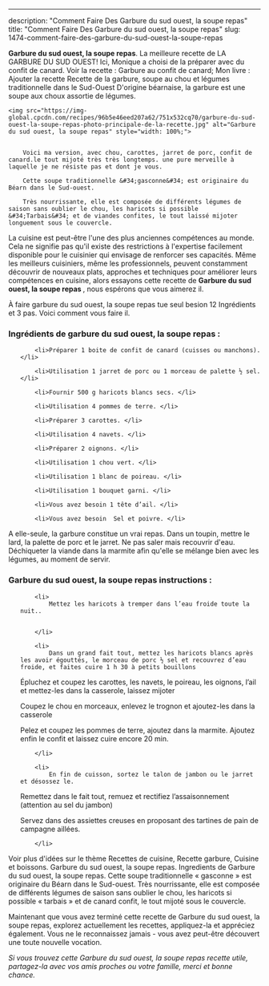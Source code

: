 ---
description: "Comment Faire Des Garbure du sud ouest, la soupe repas"
title: "Comment Faire Des Garbure du sud ouest, la soupe repas"
slug: 1474-comment-faire-des-garbure-du-sud-ouest-la-soupe-repas

<p>
	<strong>Garbure du sud ouest, la soupe repas</strong>. 
	La meilleure recette de LA GARBURE DU SUD OUEST! Ici, Monique a choisi de la préparer avec du confit de canard. Voir la recette : Garbure au confit de canard; Mon livre : Ajouter la recette Recette de la garbure, soupe au chou et légumes traditionnelle dans le Sud-Ouest D&#39;origine béarnaise, la garbure est une soupe aux choux assortie de légumes.
</p>
<p>
	
	<img src="https://img-global.cpcdn.com/recipes/96b5e46eed207a62/751x532cq70/garbure-du-sud-ouest-la-soupe-repas-photo-principale-de-la-recette.jpg" alt="Garbure du sud ouest, la soupe repas" style="width: 100%;">
	
	
		Voici ma version, avec chou, carottes, jarret de porc, confit de canard.le tout mijoté très très longtemps. une pure merveille à laquelle je ne résiste pas et dont je vous.
	
		Cette soupe traditionnelle &#34;gasconne&#34; est originaire du Béarn dans le Sud-ouest.
	
		Très nourrissante, elle est composée de différents légumes de saison sans oublier le chou, les haricots si possible &#34;Tarbais&#34; et de viandes confites, le tout laissé mijoter longuement sous le couvercle.
	
</p>

La cuisine est peut-être l'une des plus anciennes compétences au monde. Cela ne signifie pas qu'il existe des restrictions à l'expertise facilement disponible pour le cuisinier qui envisage de renforcer ses capacités. Même les meilleurs cuisiniers, même les professionnels, peuvent constamment découvrir de nouveaux plats, approches et techniques pour améliorer leurs compétences en cuisine, alors essayons cette recette de <strong> Garbure du sud ouest, la soupe repas </strong>, nous espérons que vous aimerez il.

<!--inarticleads1-->

À faire garbure du sud ouest, la soupe repas tue seul besion 12 Ingrédients et 3 pas. Voici comment vous faire il.

<h3>Ingrédients de garbure du sud ouest, la soupe repas :</h3>

<ol>
	
		<li>Préparer 1 boite de confit de canard (cuisses ou manchons). </li>
	
		<li>Utilisation 1 jarret de porc ou 1 morceau de palette ½ sel. </li>
	
		<li>Fournir 500 g haricots blancs secs. </li>
	
		<li>Utilisation 4 pommes de terre. </li>
	
		<li>Préparer 3 carottes. </li>
	
		<li>Utilisation 4 navets. </li>
	
		<li>Préparer 2 oignons. </li>
	
		<li>Utilisation 1 chou vert. </li>
	
		<li>Utilisation 1 blanc de poireau. </li>
	
		<li>Utilisation 1 bouquet garni. </li>
	
		<li>Vous avez besoin 1 tête d’ail. </li>
	
		<li>Vous avez besoin  Sel et poivre. </li>
	
</ol>

A elle-seule, la garbure constitue un vrai repas. Dans un toupin, mettre le lard, la palette de porc et le jarret. Ne pas saler mais recouvrir d&#39;eau. Déchiqueter la viande dans la marmite afin qu&#39;elle se mélange bien avec les légumes, au moment de servir. 

<!--inarticleads2-->

<h3>Garbure du sud ouest, la soupe repas instructions :</h3>

<ol>
	
		<li>
			Mettez les haricots à tremper dans l’eau froide toute la nuit..
			
			
		</li>
	
		<li>
			Dans un grand fait tout, mettez les haricots blancs après les avoir égouttés, le morceau de porc ½ sel et recouvrez d’eau froide, et faites cuire 1 h 30 à petits bouillons

Épluchez et coupez les carottes, les navets, le poireau, les oignons, l’ail et mettez-les dans la casserole, laissez mijoter

Coupez le chou en morceaux, enlevez le trognon et ajoutez-les dans la casserole

Pelez et coupez les pommes de terre, ajoutez dans la marmite.
Ajoutez enfin le confit et laissez cuire encore 20 min.
			
			
		</li>
	
		<li>
			En fin de cuisson, sortez le talon de jambon ou le jarret et désossez le.

Remettez dans le fait tout, remuez et rectifiez l’assaisonnement (attention au sel du jambon)

Servez dans des assiettes creuses en proposant des tartines de pain de campagne aillées.
			
			
		</li>
	
</ol>

Voir plus d&#39;idées sur le thème Recettes de cuisine, Recette garbure, Cuisine et boissons. Garbure du sud ouest, la soupe repas. Ingredients de Garbure du sud ouest, la soupe repas. Cette soupe traditionnelle « gasconne » est originaire du Béarn dans le Sud-ouest. Très nourrissante, elle est composée de différents légumes de saison sans oublier le chou, les haricots si possible « tarbais » et de canard confit, le tout mijoté sous le couvercle. 

<!--inarticleads1-->

<p>
Maintenant que vous avez terminé cette recette de Garbure du sud ouest, la soupe repas, explorez actuellement les recettes, appliquez-la et appréciez également. Vous ne le reconnaissez jamais - vous avez peut-être découvert une toute nouvelle vocation.
</p>

<p>
<i>Si vous trouvez cette Garbure du sud ouest, la soupe repas recette utile, partagez-la avec vos amis proches ou votre famille, merci et bonne chance.</i>
</p>
